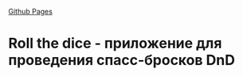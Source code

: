 [Github Pages](https://cunodngaf.github.io/Roll-the-dice/)

# Roll the dice - приложение для проведения спасс-бросков DnD
